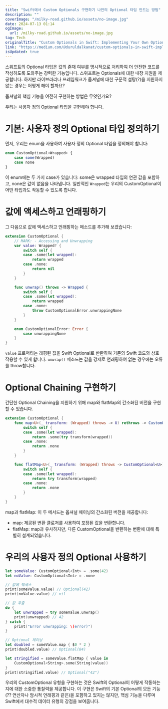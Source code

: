 ```yaml
---
title: "Swift에서 Custom Optionals 구현하기 나만의 Optional 타입 만드는 방법"
description: ""
coverImage: "/milky-road.github.io/assets/no-image.jpg"
date: 2024-07-13 01:14
ogImage:
  url: /milky-road.github.io/assets/no-image.jpg
tag: Tech
originalTitle: "Custom Optionals in Swift: Implementing Your Own Optional Type"
link: "https://medium.com/@duruldalkanat/custom-optionals-in-swift-implementing-your-own-optional-type-7b44468deca4"
isUpdated: true
---
```


스위프트의 Optional 타입은 값의 존재 여부를 명시적으로 처리하여 더 안전한 코드를 작성하도록 도와주는 강력한 기능입니다. 스위프트는 Optionals에 대한 내장 지원을 제공합니다. 하지만 라이브러리나 프레임워크가 옵셔널에 대한 구문적 설탕(?)을 지원하지 않는 경우는 어떻게 해야 할까요?

옵셔널의 핵심 기능을 여전히 구현하는 방법은 무엇인가요?

우리는 사용자 정의 Optional 타입을 구현해야 합니다.

# 기본: 사용자 정의 Optional 타입 정의하기

<!-- cozy-coder - 수평 -->

<ins class="adsbygoogle"
     style="display:block"
     data-ad-client="ca-pub-4877378276818686"
     data-ad-slot="1107185301"
     data-ad-format="auto"
     data-full-width-responsive="true"></ins>

<script>
     (adsbygoogle = window.adsbygoogle || []).push({});
</script>

먼저, 우리는 enum을 사용하여 사용자 정의 Optional 타입을 정의해야 합니다:

```js
enum CustomOptional<Wrapped> {
    case some(Wrapped)
    case none
}
```

이 enum에는 두 가지 case가 있습니다: some은 wrapped 타입의 연관 값을 포함하고, none은 값이 없음을 나타냅니다. 일반적인 `Wrapped`는 우리의 CustomOptional이 어떤 타입과도 작동할 수 있도록 합니다.

# 값에 액세스하고 언래핑하기

<!-- cozy-coder - 수평 -->

<ins class="adsbygoogle"
     style="display:block"
     data-ad-client="ca-pub-4877378276818686"
     data-ad-slot="1107185301"
     data-ad-format="auto"
     data-full-width-responsive="true"></ins>

<script>
     (adsbygoogle = window.adsbygoogle || []).push({});
</script>

그 다음으로 값에 액세스하고 언래핑하는 메소드를 추가해 보겠습니다:

```swift
extension CustomOptional {
    // MARK: - Accessing and Unwrapping
    var value: Wrapped? {
        switch self {
        case .some(let wrapped):
            return wrapped
        case .none:
            return nil
        }
    }

    func unwrap() throws -> Wrapped {
        switch self {
        case .some(let wrapped):
            return wrapped
        case .none:
            throw CustomOptionalError.unwrappingNone
        }
    }

    enum CustomOptionalError: Error {
        case unwrappingNone
    }
}
```

`value` 프로퍼티는 래핑된 값을 Swift Optional로 반환하여 기존의 Swift 코드와 상호 작용할 수 있게 합니다. `unwrap()` 메소드는 값을 강제로 언래핑하여 없는 경우에는 오류를 throw합니다.

# Optional Chaining 구현하기

<!-- cozy-coder - 수평 -->

<ins class="adsbygoogle"
     style="display:block"
     data-ad-client="ca-pub-4877378276818686"
     data-ad-slot="1107185301"
     data-ad-format="auto"
     data-full-width-responsive="true"></ins>

<script>
     (adsbygoogle = window.adsbygoogle || []).push({});
</script>

간단한 Optional Chaining을 지원하기 위해 map와 flatMap의 간소화된 버전을 구현할 수 있습니다.

```swift
extension CustomOptional {
    func map<U>(_ transform: (Wrapped) throws -> U) rethrows -> CustomOptional<U> {
        switch self {
        case .some(let wrapped):
            return .some(try transform(wrapped))
        case .none:
            return .none
        }
    }

    func flatMap<U>(_ transform: (Wrapped) throws -> CustomOptional<U>) rethrows -> CustomOptional<U> {
        switch self {
        case .some(let wrapped):
            return try transform(wrapped)
        case .none:
            return .none
        }
    }
}
```

map과 flatMap: 이 두 메서드는 옵셔널 체이닝의 간소화된 버전을 제공합니다:

- map: 제공된 변환 클로저를 사용하여 포장된 값을 변환합니다.
- flatMap: map과 유사하지만, 다른 CustomOptional을 반환하는 변환에 대해 특별히 설계되었습니다.

<!-- cozy-coder - 수평 -->

<ins class="adsbygoogle"
     style="display:block"
     data-ad-client="ca-pub-4877378276818686"
     data-ad-slot="1107185301"
     data-ad-format="auto"
     data-full-width-responsive="true"></ins>

<script>
     (adsbygoogle = window.adsbygoogle || []).push({});
</script>

# 우리의 사용자 정의 Optional 사용하기

```swift
let someValue: CustomOptional<Int> = .some(42)
let noValue: CustomOptional<Int> = .none

// 값에 액세스
print(someValue.value) // Optional(42)
print(noValue.value) // nil

// 값 추출
do {
    let unwrapped = try someValue.unwrap()
    print(unwrapped) // 42
} catch {
    print("Error unwrapping: \(error)")
}

// Optional 체이닝
let doubled = someValue.map { $0 * 2 }
print(doubled.value) // Optional(84)

let stringified = someValue.flatMap { value in
    CustomOptional<String>.some(String(value))
}
print(stringified.value) // Optional("42")
```

우리의 CustomOptional 유형을 구현하는 것은 Swift의 Optional이 어떻게 작동하는지에 대한 소중한 통찰력을 제공합니다. 이 구현은 Swift의 기본 Optional의 모든 기능(?? 연산자나 암시적 언래핑과 같은)을 포함하고 있지는 않지만, 핵심 기능을 다루며 Swift에서 대수적 데이터 유형의 강점을 보여줍니다.
